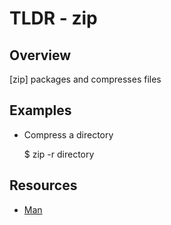 TLDR - zip
==========

Overview
--------

[zip] packages and compresses files

Examples
--------

- Compress a directory

	$ zip -r directory
	
Resources
---------

- [Man](http://linux.die.net/man/1/zip)